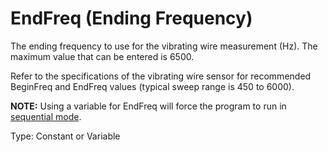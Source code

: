 # EndFreq (Ending Frequency)

The ending frequency to use for the vibrating wire measurement (Hz). The maximum value that can be entered is 6500.

Refer to the specifications of the vibrating wire sensor for recommended BeginFreq and EndFreq values (typical sweep range is 450 to 6000).

**NOTE:** Using a variable for EndFreq will force the program to run in [sequential mode](../Instructions/sequentialmodepipeli2.md).

Type: Constant or Variable
